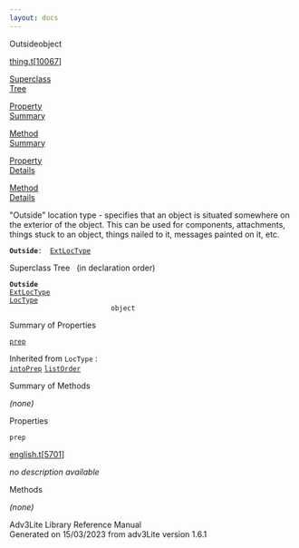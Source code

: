```yaml
---
layout: docs
---
```

<span class="title">Outside</span><span class="type">object</span>

[thing.t](../file/thing.t.html)\[[10067](../source/thing.t.html#10067)\]

[Superclass  
Tree](#_SuperClassTree_)

[Property  
Summary](#_PropSummary_)

[Method  
Summary](#_MethodSummary_)

[Property  
Details](#_Properties_)

[Method  
Details](#_Methods_)



"Outside" location type - specifies that an object is situated somewhere
on the exterior of the object. This can be used for components,
attachments, things stuck to an object, things nailed to it, messages
painted on it, etc.

**`Outside`**` :   `[`ExtLocType`](../object/ExtLocType.html)



<span id="_SuperClassTree_"></span>



<span class="hdln">Superclass Tree</span>   (in declaration order)



**`Outside`**  
[`ExtLocType`](../object/ExtLocType.html)  
[`LocType`](../object/LocType.html)  
`                         object`  
<span id="_PropSummary_"></span>



<span class="hdln">Summary of Properties</span>  



[`prep`](#prep)



Inherited from `LocType` :  
[`intoPrep`](../object/LocType.html#intoPrep) [`listOrder`](../object/LocType.html#listOrder)

<span id="_MethodSummary_"></span>



<span class="hdln">Summary of Methods</span>  









*(none)* <span id="_Properties_"></span>



<span class="hdln">Properties</span>  



<span id="prep"></span>

`prep`

[english.t](../file/english.t.html)\[[5701](../source/english.t.html#5701)\]



*no description available*



<span id="_Methods_"></span>



<span class="hdln">Methods</span>  



*(none)*



Adv3Lite Library Reference Manual  
Generated on 15/03/2023 from adv3Lite version 1.6.1


